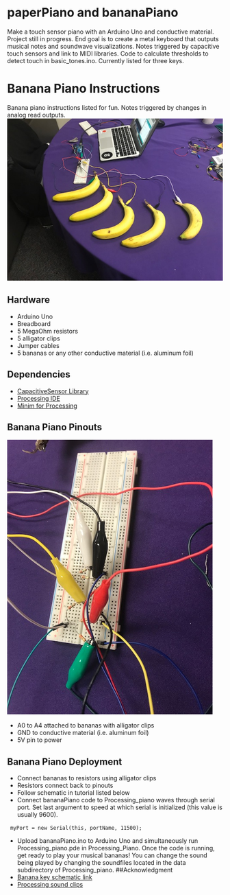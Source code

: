 # paperPiano and bananaPiano
Make a touch sensor piano with an Arduino Uno and conductive material. Project still in progress. End goal is to create a metal keyboard that outputs musical notes and soundwave visualizations. Notes triggered by capacitive touch sensors and link to MIDI libraries. Code to calculate thresholds to detect touch in basic_tones.ino. Currently listed for three keys.

# Banana Piano Instructions
Banana piano instructions listed for fun. Notes triggered by changes in analog read outputs.
![alt text](img/IMG_0488.jpg "Banana Piano")

## Hardware
* Arduino Uno
* Breadboard
* 5 MegaOhm resistors
* 5 alligator clips
* Jumper cables
* 5 bananas or any other conductive material (i.e. aluminum foil)
## Dependencies
* [CapacitiveSensor Library](https://playground.arduino.cc/Main/CapacitiveSensor?from=Main.CapSense)
* [Processing IDE](https://processing.org/reference/libraries/)
* [Minim for Processing](http://code.compartmental.net/tools/minim/)
## Banana Piano Pinouts
![alt text](img/IMG_0489.jpg "Banana Piano Breadboard")
* A0 to A4 attached to bananas with alligator clips
* GND to conductive material (i.e. aluminum foil)
* 5V pin to power
## Banana Piano Deployment
* Connect bananas to resistors using alligator clips
* Resistors connect back to pinouts
* Follow schematic in tutorial listed below
* Connect bananaPiano code to Processing_piano waves through serial port. Set last argument to speed at which serial is initialized (this value is usually 9600).
```
 myPort = new Serial(this, portName, 11500);
```
* Upload bananaPiano.ino to Arduino Uno and simultaneously run Processing_piano.pde in Processing_Piano. Once the code is running, get ready to play your musical bananas! You can change the sound being played by changing the soundfiles located in the data subdirectory of Processing_piano.
##Acknowledgment
* [Banana key schematic link](https://www.jameco.com/Jameco/workshop/JamecoBuilds/banana-piano.html%20?trk_msg=05678RI7BPR47BKDLTOJBBCRQ8&trk_contact=H2SHLE4U1QAHGPQD5O6D5J06AC&utm_source=Listrak&utm_medium=Email&utm_term=Banana+Piano&utm_campaign=January+Newsletter+2016&utm_content=January+Newsletter+2016)
* [Processing sound clips](http://www.capacitivetouchscreen.info/paper-piano-diy-arduino-project/)